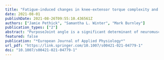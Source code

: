 ```yaml
---
title: "Fatigue-induced changes in knee-extensor torque complexity and muscle metabolic rate are dependent on joint angle"
date: 2021-08-01
publishDate: 2021-08-26T09:55:10.436561Z
authors: ["Jamie Pethick", "Samantha L. Winter", "Mark Burnley"]
publication_types: ["2"]
abstract: "PurposeJoint angle is a significant determinant of neuromuscular and metabolic function. We tested the hypothesis that previously reported correlations between knee-extensor torque complexity and metabolic rate ( ṁVO2 ) would be conserved at reduced joint angles (i.e. shorter muscle lengths).MethodsEleven participants performed intermittent isometric knee-extensor contractions at 50% maximum voluntary torque for 30 min or until task failure (whichever occurred sooner) at joint angles of 30º, 60º and 90º of flexion (0º = extension). Torque and surface EMG were sampled continuously. Complexity and fractal scaling of torque were quantified using approxi-mate entropy (ApEn) and detrended fluctuation analysis (DFA) α. ṁVO2 was determined using near-infrared spectroscopy.Results  Time to task failure/end increased as joint angle decreased (P <   0.001). Over time, complexity decreased at 90º and 60º (decreased ApEn, increased DFA α, both P <   0.001), but not 30º. ṁVO2 increased at all joint angles (P < 0.001),  though the magnitude of this increase was lower at 30º compared to 60º and 90º (both P < 0.01). There were significant correlations between torque complexity and ṁVO2 at 90º (ApEn, r =  − 0.60, P =   0.049) and 60º (ApEn, r =  − 0.64, P = 0.035;  DFA α, ρ = 0.68, P = 0.015).ConclusionThe lack of correlation between ṁVO2 and complexity at 30º was likely due to low relative task demands, given the similar kinetics of ṁVO2 and torque complexity. An inverse correlation between ṁVO2 and knee-extensor torque com-plexity occurs during high-intensity contractions at intermediate, but not short, muscle lengths."
featured: false
publication: "*European Journal of Applied Physiology*"
url_pdf: "https://link.springer.com/10.1007/s00421-021-04779-1"
doi: "10.1007/s00421-021-04779-1"
---
```


